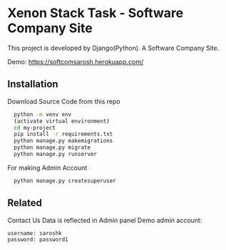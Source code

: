 
# Xenon Stack Task - Software Company Site

This project is developed by Django(Python).
A Software Company Site.




Demo:
https://softcomsarosh.herokuapp.com/


## Installation

Download Source Code from this repo

```bash
  python -m venv env
  (activate virtual environment)
  cd my-project
  pip install -r requirements.txt
  python manage.py makemigrations
  python manage.py migrate
  python manage.py runserver
```

For making Admin Account
```bash
  python manage.py createsuperuser
```
    
## Related

Contact Us Data is reflected in Admin panel
Demo admin account:
```txt
username: saroshk
password: password1
```

